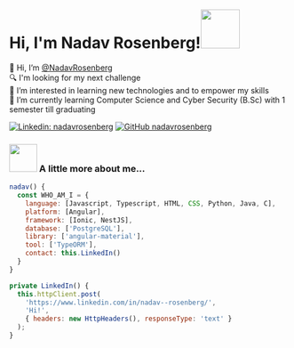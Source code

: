 <h1>Hi, I'm Nadav Rosenberg!<img src="https://media.giphy.com/media/UQDSBzfyiBKvgFcSTw/giphy.gif" width="70"></h1>

👋 Hi, I’m [@NadavRosenberg](https://github.com/NadavRosenberg)<br>
🔍 I'm looking for my next challenge<br>
👀 I’m interested in learning new technologies and to empower my skills<br>
🌱 I’m currently learning Computer Science and Cyber Security (B.Sc) with 1 semester till graduating<br>

[![Linkedin: nadavrosenberg](https://img.shields.io/badge/-nadavrosenberg-blue?style=flat-square&logo=Linkedin&logoColor=white&link=https://www.linkedin.com/in/thaianebraga/)](https://www.linkedin.com/in/nadav--rosenberg/)
[![GitHub nadavrosenberg](https://img.shields.io/github/followers/thaiane?label=follow&style=social)](https://github.com/NadavRosenberg/)

### <img src="https://media.giphy.com/media/LPkczVwUYcMbXsRCdP/giphy.gif" width="50"> A little more about me...  

```javascript
nadav() {
  const WHO_AM_I = {
    language: [Javascript, Typescript, HTML, CSS, Python, Java, C],
    platform: [Angular],
    framework: [Ionic, NestJS],
    database: ['PostgreSQL'],
    library: ['angular-material'],
    tool: ['TypeORM'],
    contact: this.LinkedIn()
  }
}

private LinkedIn() {
  this.httpClient.post(
    'https://www.linkedin.com/in/nadav--rosenberg/',
    'Hi!',
    { headers: new HttpHeaders(), responseType: 'text' }
  );
}
```
